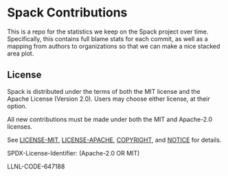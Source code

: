 # Spack Contributions

This is a repo for the statistics we keep on the Spack project over time.
Specifically, this contains full blame stats for each commit, as well as
a mapping from authors to organizations so that we can make a nice
stacked area plot.

## License

Spack is distributed under the terms of both the MIT license and the
Apache License (Version 2.0). Users may choose either license, at their
option.

All new contributions must be made under both the MIT and Apache-2.0
licenses.

See [LICENSE-MIT](https://github.com/spack/spack-contributions/blob/master/LICENSE-MIT),
[LICENSE-APACHE](https://github.com/spack/spack-contributions/blob/master/LICENSE-APACHE),
[COPYRIGHT](https://github.com/spack/spack-contributions/blob/master/COPYRIGHT), and
[NOTICE](https://github.com/spack/spack-contributions/blob/master/NOTICE) for details.

SPDX-License-Identifier: (Apache-2.0 OR MIT)

LLNL-CODE-647188

